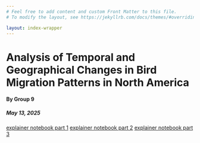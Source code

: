 ```yaml
---
# Feel free to add content and custom Front Matter to this file.
# To modify the layout, see https://jekyllrb.com/docs/themes/#overriding-theme-defaults

layout: index-wrapper
---
```

<h1 class="special-title">Analysis of Temporal and Geographical Changes in Bird Migration Patterns in North America</h1>
<h4 class="group-name-setting">By Group 9</h4>
<div class="flex">
    <h5 >May 13, 2025</h5>
</div>

<a href="/assets/explanatory_notebook_part_1.html">explainer notebook part 1</a>
<a href="">explainer notebook part 2</a>
<a href="">explainer notebook part 3</a>